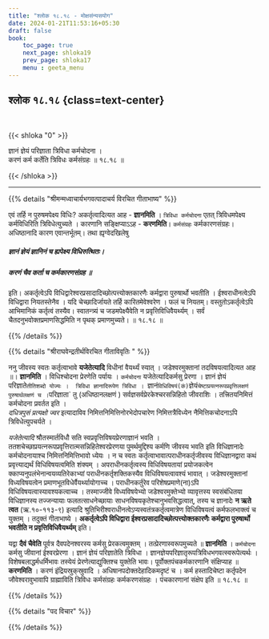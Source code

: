 ```yaml
---
title: "श्लोक १८.१८ - मोक्षसंन्यसयोग"
date: 2024-01-21T11:53:16+05:30
draft: false
book:
    toc_page: true
    next_page: shloka19
    prev_page: shloka17
    menu : geeta_menu
---
```




## श्लोक १८.१८ {class=text-center}

<br/>

{{< shloka  "0"  >}}

ज्ञानं ज्ञेयं परिज्ञाता त्रिविधा कर्मचोदना ।  
करणं कर्म कर्तेति त्रिविधः कर्मसंग्रहः ॥ १८.१८ ॥

{{< /shloka >}}

---


{{% details "श्रीमन्मध्वाचार्यभगवत्पादाचर्य विरचित  गीताभाष्य" %}}

एवं तर्हि न पुरुषमपेक्ष्य विधिः? अकर्तृत्वादित्यत आह - 
**ज्ञानमिति** । `त्रिविधा कर्मचोदना` एतत् त्रिविधमपेक्ष्य 
कर्मविधिरिति त्रिविधेत्युच्यते । कारणानि सङ्क्षिप्याऽऽह - 
**करणमिति**। `कर्मसंग्रहः` कर्मकारणसंग्रहः। अधिष्ठानादि कारण 
एवान्तर्भूतम्। तथा ह्यृग्वेदखिलेषु   
##### ज्ञानं ज्ञेयं ज्ञानिनं च ह्यपेक्ष्य विधिरुत्थितः। 
##### करणं चैव कर्ता च कर्मकारणसंग्रह ॥
इति। अकर्तृत्वेऽपि विधिद्वारेश्वरप्रसादादिच्छोत्पत्त्योक्तकारणैः 
कर्मद्वारा पुरुषार्थो भवतीति । ईश्वराधीनत्वेऽपि विधिद्वारा नियतस्तेनैव । यदि चेच्छादिर्जायते तर्हि कारितमेवेश्वरेण । 
फलं च नियतम्। वस्तुतोऽकर्तृत्वेऽपि आभिमानिकं कर्तृत्वं तस्यैव। 
स्वातन्त्र्यं च जडमपेक्ष्यैवेति न प्रवृत्तिविधिवैयर्थ्यम् । सर्वं चैतदनुभवोक्तप्रमाणसिद्धमिति न पृथक् प्रमाणमुच्यते। ॥ १८.१८ ॥

{{% /details %}}



{{% details "श्रीराघवेन्द्रतीर्थविरचित गीताविवृतिः " %}}

ननु जीवस्य स्वतः कर्तृत्वाभावे **यजेतेत्यादि** विधीनां वैयर्थ्यं 
स्यात्‌ । जडेश्वरमुक्तानां तदविषयत्वादित्यत आह ॥। **ज्ञानमिति** । 
विधिश्चोदना प्रेरणेति पर्यायः । `कर्मचोदना` यजेतेत्यादिकर्मसु 
प्रेरणा । ज्ञानं ज्ञेयं परिज्ञाते`तीतिशब्दो योज्यः । 
त्रिविधा ज्ञानादिरूपेण त्रिविधा । `ज्ञानं` विधिविषयं(कं) `ज्ञेयं`
चेष्टाप्रयत्नरूपप्रवृत्तिलक्षणं पुरुषार्थलक्षणं च । `परिज्ञाता` तु 
(अधिष्ठानलक्षणं ) सर्वज्ञसर्वप्रेरकेश्चरसन्निहितो जीवराशिः । 
तत्त्रितयनिमित्तं कर्मचोदना प्रवर्तत इति ।  
*दधित्रपुसं प्रत्यक्षो ज्वर* इत्यादाविव निमित्तनिमित्तिनोरभेदोपचारेण
निमित्तत्रैविध्येन नैमित्तिकचोदनाऽपि त्रिविधेत्युपचर्यते ।  

*यजेतेत्यादि* श्रौतस्मार्तविधौ सति स्वप्रवृत्तिविषयप्रेरणाज्ञानं 
भवति । ततशचेच्छाप्रयत्नरूपप्रवृत्तिरात्मसन्निहितेश्वरप्रेरणया 
पुमर्थमुद्दिश्य कर्मणि जीवस्य भवति इति विधिज्ञानादेः कर्मचोदनायाश्च 
निमित्तनिमित्तिभावो ध्येयः । न च स्वतः 
कर्तृत्वाभावात्पराधीनकर्तृजीवस्य विधिज्ञानद्वारा कथं 
प्रवृत्त्याद्यर्थं विधिविषयत्वमिति शंक्यम्‌ । अपराधीनकर्तृत्वस्य 
विधिविषयतायां प्रयोजकत्वेन क्काप्यनुपलंभेनान्वयव्यतिरेकाभ्यां 
पराधीनकर्तृशक्तिकस्यैव विधिविषयत्वावश्यं भावात्‌ । 
जडेश्वरमुक्तानां विध्यविषयत्वेन
प्रमाणभूतविधेर्वैयर्थ्यायोगाच्च । पराधीनकर्तुरेव 
परिशेषप्रमाणे(ना)ऽपि   विधिविषयत्वास्यावश्यकत्वाच्च 
। तस्माज्जीवे विध्यविषयेभ्यो जडेश्वरमुक्तेभ्यो 
व्यावृत्तस्य स्वसंबंधितया विधिज्ञानस्य तज्जन्यायाः 
फलतत्साधनेच्छायाः साधनविषयकृतेश्चानुभवसिद्धत्वात्‌, तस्य च 
ज्ञानादेः **न ऋते त्वत** (ऋ.१०-११३-९) 
इत्यादि श्रुतिभिरीश्वराधीनत्वेऽप्यस्वतंत्रकर्तृत्वमात्रेण 
विधिविषयत्वं कर्मफलभाक्त्वं च युक्तम्‌ । 
तदुक्तं गीताभाष्ये । 
**अकर्तृत्वेऽपि विधिद्वारा ईश्वरप्रसादादिच्छोत्पत्त्योक्तकारणैः** **कर्मद्वारा पुरुषार्थो भवतीति न प्रवृत्तिविधिवैयर्थ्यम्‌**
इति।   

यद्वा **दैवं चैवेति** पूर्वत्र दैवपदेनश्वरस्य कर्मसु 
प्रेरकत्वमुक्तम्‌ । तत्प्रेरणास्वरूपमुच्यते ॥ **ज्ञानमिति** । 
`कर्मचोदना` कर्मसु जीवानां ईश्वरप्रेरणा । 
ज्ञानं ज्ञेयं परिज्ञातेति त्रिविधा ।
ज्ञानज्ञेयपरिज्ञातृरूपत्रिविधभगवत्स्वरूपेत्यर्थः । 
विशेषबलाद्धर्मधर्मिभावः तस्येयं प्रेरणेत्याद्युक्तिश्च युक्तेति 
भावः। पूर्वोक्तपंचकर्मकारणानि संक्षिप्याह ॥ **करणमिति** । 
करणं इंद्रियस्रुक्‌स्रुवादि । अधिषानपदोक्तदेहादिकमदृष्टं च । 
कर्म हस्तादिचेष्टा कर्तृपदेन जौवेश्वरावुभावापि ग्राह्माविति त्रिविधः 
कर्मसंग्रहः कर्मकरणसंग्रहः । पंचकारणानां संक्षेप इति ॥ १८.१८ ॥

{{% /details %}}


{{% details "पद विचार" %}}


{{% /details %}}
